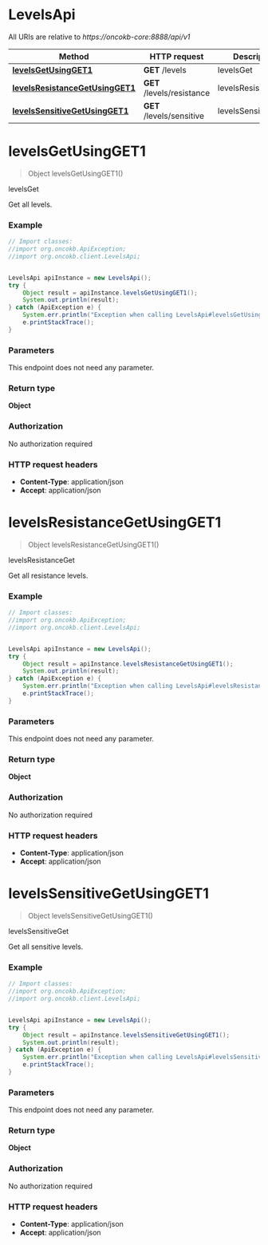 # LevelsApi

All URIs are relative to *https://oncokb-core:8888/api/v1*

Method | HTTP request | Description
------------- | ------------- | -------------
[**levelsGetUsingGET1**](LevelsApi.md#levelsGetUsingGET1) | **GET** /levels | levelsGet
[**levelsResistanceGetUsingGET1**](LevelsApi.md#levelsResistanceGetUsingGET1) | **GET** /levels/resistance | levelsResistanceGet
[**levelsSensitiveGetUsingGET1**](LevelsApi.md#levelsSensitiveGetUsingGET1) | **GET** /levels/sensitive | levelsSensitiveGet


<a name="levelsGetUsingGET1"></a>
# **levelsGetUsingGET1**
> Object levelsGetUsingGET1()

levelsGet

Get all levels.

### Example
```java
// Import classes:
//import org.oncokb.ApiException;
//import org.oncokb.client.LevelsApi;


LevelsApi apiInstance = new LevelsApi();
try {
    Object result = apiInstance.levelsGetUsingGET1();
    System.out.println(result);
} catch (ApiException e) {
    System.err.println("Exception when calling LevelsApi#levelsGetUsingGET1");
    e.printStackTrace();
}
```

### Parameters
This endpoint does not need any parameter.

### Return type

**Object**

### Authorization

No authorization required

### HTTP request headers

 - **Content-Type**: application/json
 - **Accept**: application/json

<a name="levelsResistanceGetUsingGET1"></a>
# **levelsResistanceGetUsingGET1**
> Object levelsResistanceGetUsingGET1()

levelsResistanceGet

Get all resistance levels.

### Example
```java
// Import classes:
//import org.oncokb.ApiException;
//import org.oncokb.client.LevelsApi;


LevelsApi apiInstance = new LevelsApi();
try {
    Object result = apiInstance.levelsResistanceGetUsingGET1();
    System.out.println(result);
} catch (ApiException e) {
    System.err.println("Exception when calling LevelsApi#levelsResistanceGetUsingGET1");
    e.printStackTrace();
}
```

### Parameters
This endpoint does not need any parameter.

### Return type

**Object**

### Authorization

No authorization required

### HTTP request headers

 - **Content-Type**: application/json
 - **Accept**: application/json

<a name="levelsSensitiveGetUsingGET1"></a>
# **levelsSensitiveGetUsingGET1**
> Object levelsSensitiveGetUsingGET1()

levelsSensitiveGet

Get all sensitive levels.

### Example
```java
// Import classes:
//import org.oncokb.ApiException;
//import org.oncokb.client.LevelsApi;


LevelsApi apiInstance = new LevelsApi();
try {
    Object result = apiInstance.levelsSensitiveGetUsingGET1();
    System.out.println(result);
} catch (ApiException e) {
    System.err.println("Exception when calling LevelsApi#levelsSensitiveGetUsingGET1");
    e.printStackTrace();
}
```

### Parameters
This endpoint does not need any parameter.

### Return type

**Object**

### Authorization

No authorization required

### HTTP request headers

 - **Content-Type**: application/json
 - **Accept**: application/json

